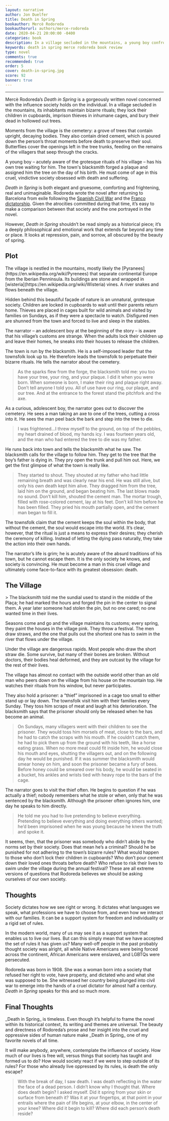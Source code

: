 ```yaml
---
layout: narrative
author: Jon Duelfer
title: Death in Spring
bookauthor: Mercè Rodoreda
bookauthorurl: authors/merce-rodoreda
date: 2020-04-21 20:00:00 -0400
categories: book
description: In a village secluded in the mountains, a young boy confronts the bizarre rituals of his society. He is aware of its cruelty and obsession with suffering, but it is all he has, and will, ever know.
keywords: death in spring merce rodoreda book review
type: novel
comments: true
recommended: true
order: 5
cover: death-in-spring.jpg
score: 92
banner: true
---
```

<hr/>

Mercè Rodoreda’s _Death in Spring_ is a gorgeously written novel concerned with the influence society holds on the individual. In a village secluded in the mountains, its inhabitants maintain bizarre rituals; they lock their children in cupboards, imprison thieves in inhumane cages, and bury their dead in hollowed out trees.

Moments from the village is the cemetery: a grove of trees that contain upright, decaying bodies. They also contain dried cement, which is poured down the person’s throat moments before death to preserve their soul. Butterflies cover the openings left in the tree trunks, feeding on the remains of the villagers that seep through the cracks.

A young boy – acutely aware of the grotesque rituals of his village – has his own tree waiting for him. The town's blacksmith forged a plaque and assigned him the tree on the day of his birth. He must come of age in this cruel, vindictive society obsessed with death and suffering.

_Death in Spring_ is both elegant and gruesome, comforting and frightening, real and unimaginable. Rodoreda wrote the novel after returning to Barcelona from exile following the [Spanish Civil War](https://en.wikipedia.org/wiki/Spanish_Civil_War) and the [Franco dictatorship](https://en.wikipedia.org/wiki/Francoist_Spain). Given the atrocities committed during that time, it’s easy to make a comparison between that society and the one portrayed in the novel.

However, _Death in Spring_ shouldn’t be read simply as a historical piece; it’s a deeply philosophical and emotional work that extends far beyond any time or place. It looks at repression, pain, and sorrow, all obscured by the beauty of spring.

<h2><strong>Plot</strong></h2>
The village is nestled in the mountains, mostly likely the [Pyranees](https://en.wikipedia.org/wiki/Pyrenees) that separate continental Europe from the Iberian Penninsula. Its buildings are stone and wrapped in [wisteria](https://en.wikipedia.org/wiki/Wisteria) vines. A river snakes and flows beneath the village.

Hidden behind this beautiful façade of nature is an unnatural, grotesque society. Children are locked in cupboards to wait until their parents return home. Thieves are placed in cages built for wild animals and visited by families on Sundays, as if they were a spectacle to watch. Disfigured men are shunned from the town and forced to live and sleep in the stables.

The narrator – an adolescent boy at the beginning of the story – is aware that his village’s customs are strange. When the adults lock their children up and leave their homes, he sneaks into their houses to release the children.

The town is run by the blacksmith. He is a self-imposed leader that the townsfolk look up to. He therefore leads the townsfolk to perpetuate their bizarre rituals. He tells the narrator about the cemetery.
> As the sparks flew from the forge, the blacksmith told me: you too have your tree, your ring, and your plaque. I did it when you were born. When someone is born, I make their ring and plaque right away. Don’t tell anyone I told you. All of use have our ring, our plaque, and our tree. And at the entrance to the forest stand the pitchfork and the axe.

As a curious, adolescent boy, the narrator goes out to discover the cemetery. He sees a man taking an axe to one of the trees, cutting a cross into it. He sees the man peel back the bark and step into the tree to die.
> I was frightened...I threw myself to the ground, on top of the pebbles, my heart drained of blood, my hands icy. I was fourteen years old, and the man who had entered the tree to die was my father.

He runs back into town and tells the blacksmith what he saw. The blacksmith calls for the village to follow him. They get to the tree that the boy’s father is dying in. They pry open the trunk and pull him out. Here, we get the first glimpse of what the town is really like.
> They started to shout. They shouted at my father who had little remaining breath and was clearly near his end. He was still alive, but only his own death kept him alive. They dragged him from the tree, laid him on the ground, and began beating him. The last blows made no sound. Don’t kill him, shouted the cement man. The mortar trough, filled with rose-colored cement, lay at his feet. Don’t kill him before he has been filled. They pried his mouth partially open, and the cement man began to fill it.

The townsfolk claim that the cement keeps the soul within the body, that without the cement, the soul would escape into the world. It’s clear, however, that the ritual is just a means to express their desires; they cherish the ceremony of killing. Instead of letting the dying pass naturally, they take the action into their own hands.

The narrator’s life is grim; he is acutely aware of the absurd traditions of his town, but he cannot escape them. It is the only society he knows, and society is convincing. He must become a man in this cruel village and ultimately come face-to-face with its greatest obsession: death.

<h2><strong>The Village</strong></h2>
> The blacksmith told me the sundial used to stand in the middle of the Plaça; he had marked the hours and forged the pin in the center to signal them. A year later someone had stolen the pin, but no one cared; no one wanted time in their lives.

Seasons come and go and the village maintains its customs; every spring, they paint the houses in the village pink. They throw a festival. The men draw straws, and the one that pulls out the shortest one has to swim in the river that flows under the village.

Under the village are dangerous rapids. Most people who draw the short straw die. Some survive, but many of their bones are broken. Without doctors, their bodies heal deformed, and they are outcast by the village for the rest of their lives.

The village has almost no contact with the outside world other than an old man who peers down on the village from his house on the mountain top. He watches their rituals from his window, but never participates.

They also hold a prisoner: a “thief” imprisoned in a cage too small to either stand up or lay down. The townsfolk visit him with their families every Sunday. They toss him scraps of meat and laugh at his deterioration. The blacksmith says that the prisoner should only be released when he has become an animal.
> On Sundays, many villagers went with their children to see the prisoner. They would toss him morsels of meat, close to the bars, and he had to catch the scraps with his mouth. If he couldn’t catch them, he had to pick them up from the ground with his teeth, like a horse eating grass. When no more meat could fit inside him, he would close his mouth and eyes, shutting the villagers out, and on the following day he would be punished. If it was summer the blacksmith would smear honey on him, and soon the prisoner became a fury of bees. Before honey could be smeared over his body, he would be seated in a bucket, his ankles and wrists tied with heavy rope to the bars of the cage.

The narrator goes to visit the thief often. He begins to question if he was actually a thief; nobody remembers what he stole or when, only that he was sentenced by the blacksmith. Although the prisoner often ignores him, one day he speaks to him directly.
> He told me you had to live pretending to believe everything. Pretending to believe everything and doing everything others wanted; he’d been imprisoned when he was young because he knew the truth and spoke it.

It seems, then, that the prisoner was somebody who didn’t abide by the norms set by their society. Does that mean he’s a criminal? Should he be punished for not adhering to the town’s bizarre rules?
What would happen to those who don’t lock their children in cupboards? Who don’t pour cement down their loved ones throats before death? Who refuse to risk their lives to swim under the village during the annual festival? These are all extreme versions of questions that Rodoreda believes we should be asking ourselves of our own society.

<h2><strong>Thoughts</strong></h2>
Society dictates how we see right or wrong. It dictates what languages we speak, what professions we have to choose from, and even how we interact with our families. It can be a support system for freedom and individuality or a rigid set of rules.

In the modern world, many of us may see it as a support system that enables us to live our lives. But can this simply mean that we have accepted the set of rules it has given us? Many well-off people in the past probably thought society was alright, all while Native Americans were being forced across the continent, African Americans were enslaved, and LGBTQs were persecuted.

Rodoreda was born in 1908. She was a woman born into a society that refused her right to vote, have property, and dictated who and what she was supposed to be. She witnessed her country being plunged into civil war to emerge into the hands of a cruel dictator for almost half a century. _Death in Spring_ speaks for this and so much more.

<h2><strong>Final Thoughts</strong></h2>
_Death in Spring_ is timeless. Even though it’s helpful to frame the novel within its historical context, its writing and themes are universal. The beauty and directness of Rodoreda’s prose and her insight into the cruel and oppressive sides of human nature make _Death in Spring_ one of my favorite novels of all time.

It will make anybody, anywhere, contemplate the influence of society. How much of our lives is free will, versus things that society has taught and formed us to do? How would society react if we were to step outside of its rules? For those who already live oppressed by its rules, is death the only escape?
> With the break of day, I saw death. I was death reflecting in the water the face of a dead person. I didn’t know why I thought that. Where does death begin? I asked myself. Did it spring from your skin or surface from beneath it? Was it at your fingertips, at that point in your entrails where the pain of life begins, at your elbow, in the center of your knee? Where did it begin to kill? Where did each person’s death reside?
